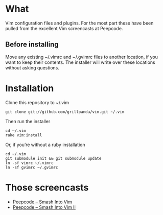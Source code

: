 # What

Vim configuration files and plugins. For the most part these have been pulled from the excellent Vim screencasts at Peepcode.

## Before installing

Move any existing ~/.vimrc and ~/.gvimrc files to another location, if you want to keep their contents. The installer will write over these locations without asking questions.

# Installation

Clone this repository to ~/.vim

    git clone git://github.com/grillpanda/vim.git ~/.vim

Then run the installer

    cd ~/.vim
    rake vim:install

Or, if you’re without a ruby installation

    cd ~/.vim
    git submodule init && git submodule update
    ln -sf vimrc ~/.vimrc
    ln -sf gvimrc ~/.gvimrc

# Those screencasts

* [Peepcode – Smash Into Vim](http://peepcode.com/products/smash-into-vim-i)
* [Peepcode – Smash Into Vim II](http://peepcode.com/products/smash-into-vim-ii)
